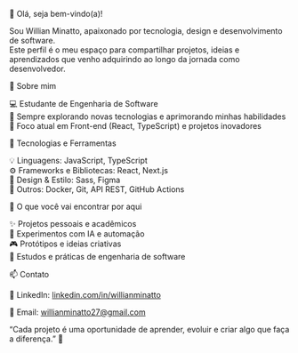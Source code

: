 👋 Olá, seja bem-vindo(a)!

Sou Willian Minatto, apaixonado por tecnologia, design e desenvolvimento de software.<br>
Este perfil é o meu espaço para compartilhar projetos, ideias e aprendizados que venho adquirindo ao longo da jornada como desenvolvedor.<br>

🚀 Sobre mim

💻 Estudante de Engenharia de Software<br>
🌱 Sempre explorando novas tecnologias e aprimorando minhas habilidades<br>
🎯 Foco atual em Front-end (React, TypeScript) e projetos inovadores<br>

🧠 Tecnologias e Ferramentas

💡 Linguagens: JavaScript, TypeScript<br>
⚙️ Frameworks e Bibliotecas: React, Next.js<br>
🎨 Design & Estilo: Sass, Figma<br>
🐳 Outros: Docker, Git, API REST, GitHub Actions<br>

📂 O que você vai encontrar por aqui

✨ Projetos pessoais e acadêmicos<br>
🧩 Experimentos com IA e automação<br>
🎮 Protótipos e ideias criativas<br>
🧱 Estudos e práticas de engenharia de software<br>

📫 Contato

💼 LinkedIn: [linkedin.com/in/willianminatto](https://www.linkedin.com/in/willianminatto/)<br>

📧 Email: willianminatto27@gmail.com<br>

“Cada projeto é uma oportunidade de aprender, evoluir e criar algo que faça a diferença.” 🚀
